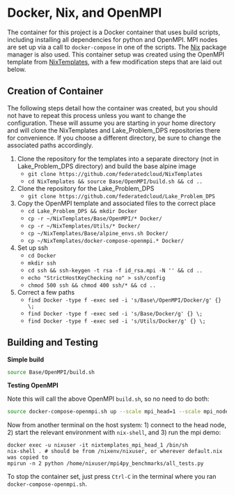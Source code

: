 # Docker, Nix, and OpenMPI 

The container for this project is a Docker container that uses build scripts, including installing all dependencies for python and OpenMPI.  MPI nodes are set up via a call to `docker-compose` in one of the scripts.  The [Nix](https://nixos.org/nix/) package manager is also used.  This container setup was created using the OpenMPI template from [NixTemplates](https://github.com/federatedcloud/NixTemplates), with a few modification steps that are laid out below.

## Creation of Container

The following steps detail how the container was created, but you should not have to repeat this process unless you want to change the configuration.  These will assume you are starting in your home directory and will clone the NixTemplates and Lake_Problem_DPS repositories there for convenience.  If you choose a different directory, be sure to change the associated paths accordingly.

1. Clone the repository for the templates into a separate directory (not in Lake_Problem_DPS directory) and build the base alpine image
    * `git clone https://github.com/federatedcloud/NixTemplates`
    * `cd NixTemplates && source Base/OpenMPI/build.sh && cd ..`
2. Clone the repository for the Lake_Problem_DPS
    * `git clone https://github.com/federatedcloud/Lake_Problem_DPS`
3. Copy the OpenMPI template and associated files to the correct place
    * `cd Lake_Problem_DPS && mkdir Docker`
    * `cp -r ~/NixTemplates/Base/OpenMPI/* Docker/`
    * `cp -r ~/NixTemplates/Utils/* Docker/`
    * `cp ~/NixTemplates/Base/alpine_envs.sh Docker/`
    * `cp ~/NixTemplates/docker-compose-openmpi.* Docker/`
4. Set up ssh
    * `cd Docker`
    * `mkdir ssh`
    * `cd ssh && ssh-keygen -t rsa -f id_rsa.mpi -N '' && cd ..`
    * `echo "StrictHostKeyChecking no" > ssh/config`
    * `chmod 500 ssh && chmod 400 ssh/* && cd ..`
5. Correct a few paths
    * `find Docker -type f -exec sed -i 's/Base\/OpenMPI/Docker/g' {} \;`
    * `find Docker -type f -exec sed -i 's/Base/Docker/g' {} \;`
    * `find Docker -type f -exec sed -i 's/Utils/Docker/g' {} \;`

## Building and Testing

**Simple build**

```bash
source Base/OpenMPI/build.sh
```

**Testing OpenMPI**

Note this will call the above OpenMPI `build.sh`, so no need to do both:

```bash
source docker-compose-openmpi.sh up --scale mpi_head=1 --scale mpi_node=3
```

Now from another terminal on the host system: 1) connect to the head node,
2) start the relevant environment with `nix-shell`, and 3) run the mpi demo:

```
docker exec -u nixuser -it nixtemplates_mpi_head_1 /bin/sh
nix-shell . # should be from /nixenv/nixuser, or wherever default.nix was copied to
mpirun -n 2 python /home/nixuser/mpi4py_benchmarks/all_tests.py
```

To stop the container set, just press `Ctrl-C` in the terminal where you ran
`docker-compose-openmpi.sh`.
